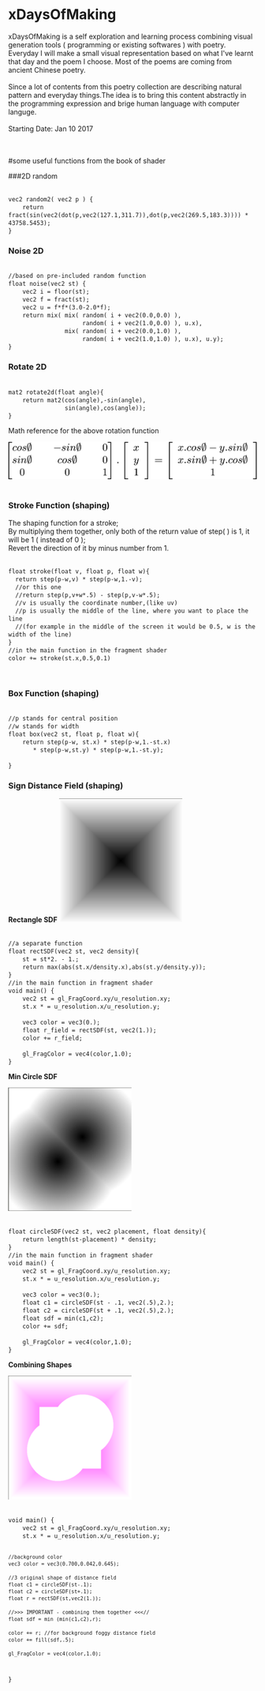 # xDaysOfMaking
xDaysOfMaking is a self exploration and learning process combining visual generation tools ( programming or existing softwares ) with poetry. Everyday I will make a small visual representation based on what I've learnt that day and the poem I choose. Most of the poems are coming from ancient Chinese poetry.
 <br />
  <br />
Since a lot of contents from this poetry collection are describing natural pattern and everyday things.The idea is to bring this content abstractly in the programming expression and brige human language with computer languge.
 <br />
  <br />
Starting Date: Jan 10 2017


<br />
<br />
#some useful functions from the book of shader


###2D random
<pre><code>
vec2 random2( vec2 p ) {
    return fract(sin(vec2(dot(p,vec2(127.1,311.7)),dot(p,vec2(269.5,183.3)))) * 43758.5453);
}
</code></pre>


### Noise 2D
<pre><code>
//based on pre-included random function
float noise(vec2 st) {
    vec2 i = floor(st);
    vec2 f = fract(st);
    vec2 u = f*f*(3.0-2.0*f);
    return mix( mix( random( i + vec2(0.0,0.0) ),
                     random( i + vec2(1.0,0.0) ), u.x),
                mix( random( i + vec2(0.0,1.0) ),
                     random( i + vec2(1.0,1.0) ), u.x), u.y);
}
</code></pre>

### Rotate 2D

<pre><code>
mat2 rotate2d(float angle){
    return mat2(cos(angle),-sin(angle),
                sin(angle),cos(angle));
}
</code></pre>

Math reference for the above rotation function

![matrix math reference](https://github.com/yulicai/xDaysOfMaking/raw/master/images/rotmat.png)
<br />
<br />
### Stroke Function (shaping)
The shaping function for a stroke; <br />
By multiplying them together, only both of the return value of step( ) is 1, it will be 1 ( instead of 0 );<br />
Revert the direction of it by minus number from 1. <br />
<pre><code>
float stroke(float v, float p, float w){
  return step(p-w,v) * step(p-w,1.-v);
  //or this one
  //return step(p,v+w*.5) - step(p,v-w*.5);
  //v is usually the coordinate number,(like uv)
  //p is usually the middle of the line, where you want to place the line
  //(for example in the middle of the screen it would be 0.5, w is the width of the line)
}
//in the main function in the fragment shader
color += stroke(st.x,0.5,0.1)
</code></pre>
<br />

### Box Function (shaping)
<pre><code>
//p stands for central position
//w stands for width
float box(vec2 st, float p, float w){
    return step(p-w, st.x) * step(p-w,1.-st.x)
       * step(p-w,st.y) * step(p-w,1.-st.y);

}
</code></pre>

### Sign Distance Field (shaping)

**Rectangle SDF**
<img src = "https://github.com/yulicai/xDaysOfMaking/raw/master/images/rect_sdf.png" width = "250">
<pre><code>
//a separate function
float rectSDF(vec2 st, vec2 density){
    st = st*2. - 1.;
    return max(abs(st.x/density.x),abs(st.y/density.y));
}
//in the main function in fragment shader
void main() {
    vec2 st = gl_FragCoord.xy/u_resolution.xy;
    st.x * = u_resolution.x/u_resolution.y;

    vec3 color = vec3(0.);
    float r_field = rectSDF(st, vec2(1.));
    color += r_field;

    gl_FragColor = vec4(color,1.0);
}
</code></pre>

**Min Circle SDF**

<img src = "https://github.com/yulicai/xDaysOfMaking/raw/master/images/min_circle_sdf.png" width = "250">

<pre><code>
float circleSDF(vec2 st, vec2 placement, float density){
    return length(st-placement) * density;
}
//in the main function in fragment shader
void main() {
    vec2 st = gl_FragCoord.xy/u_resolution.xy;
    st.x * = u_resolution.x/u_resolution.y;

    vec3 color = vec3(0.);
    float c1 = circleSDF(st - .1, vec2(.5),2.);
    float c2 = circleSDF(st + .1, vec2(.5),2.);
    float sdf = min(c1,c2);
    color += sdf;

    gl_FragColor = vec4(color,1.0);
}
</code></pre>

**Combining Shapes**

<img src = "https://github.com/yulicai/xDaysOfMaking/raw/master/images/combined_shape.png" width = "250">
<pre><code>
void main() {
    vec2 st = gl_FragCoord.xy/u_resolution.xy;
    st.x * = u_resolution.x/u_resolution.y;

    //background color
    vec3 color = vec3(0.700,0.042,0.645);

    //3 original shape of distance field
    float c1 = circleSDF(st-.1);
    float c2 = circleSDF(st+.1);
    float r = rectSDF(st,vec2(1.));

    //>>> IMPORTANT - combining them together <<<//
    float sdf = min (min(c1,c2),r);

    color += r; //for background foggy distance field
    color += fill(sdf,.5);

    gl_FragColor = vec4(color,1.0);
}

</code></pre>
